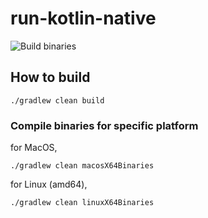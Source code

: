 # run-kotlin-native

![Build binaries](https://github.com/karakani/run-kotlin-native/workflows/Build%20binaries/badge.svg)

## How to build

```shell script
./gradlew clean build
```

### Compile binaries for specific platform

for MacOS,

```shell script
./gradlew clean macosX64Binaries
```

for Linux (amd64),

```shell script
./gradlew clean linuxX64Binaries
```

